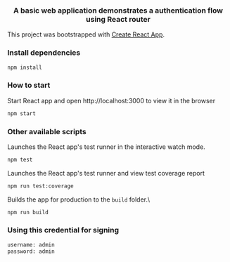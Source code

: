 <div align="center">
  <h3 align="center">
    A basic web application demonstrates a authentication flow using React router
  </h3>
</div>
  
This project was bootstrapped with [Create React App](https://github.com/facebook/create-react-app).

### Install dependencies

```sh
npm install
```

### How to start

Start React app and open http://localhost:3000 to view it in the browser

```sh
npm start
```

### Other available scripts

Launches the React app's test runner in the interactive watch mode.

```sh
npm test
```

Launches the React app's test runner and view test coverage report

```sh
npm run test:coverage
```

Builds the app for production to the `build` folder.\

```sh
npm run build
```

### Using this credential for signing

```sh
username: admin
password: admin
```

